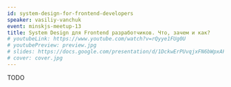 ```yaml
---
id: system-design-for-frontend-developers
speaker: vasiliy-vanchuk
event: minskjs-meetup-13
title: System Design для Frontend разработчиков. Что, зачем и как?
# youtubeLink: https://www.youtube.com/watch?v=rQyye1FUg0U
# youtubePreview: preview.jpg
# slides: https://docs.google.com/presentation/d/1DckwErPUvqjxFN6bWpxAFrwIMshpmLup5iVPgKcGf20/edit#slide=id.p
# cover: cover.jpg
---
```

TODO
